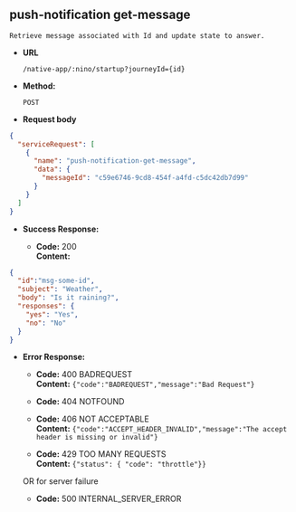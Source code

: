 push-notification get-message
----
    
    Retrieve message associated with Id and update state to answer.
  
* **URL**

  `/native-app/:nino/startup?journeyId={id}`

* **Method:**
  
  `POST`
  
*  **Request body**

```json
{
  "serviceRequest": [
    {
      "name": "push-notification-get-message",
      "data": {
        "messageId": "c59e6746-9cd8-454f-a4fd-c5dc42db7d99"      
      }
    }
  ]
}
```

* **Success Response:**

  * **Code:** 200 <br />
    **Content:** 

```json
{
  "id":"msg-some-id",
  "subject": "Weather",
  "body": "Is it raining?",
  "responses": {
    "yes": "Yes",
    "no": "No"
  }
}
```

* **Error Response:**

  * **Code:** 400 BADREQUEST <br />
    **Content:** `{"code":"BADREQUEST","message":"Bad Request"}`

  * **Code:** 404 NOTFOUND <br/>

  * **Code:** 406 NOT ACCEPTABLE <br />
    **Content:** `{"code":"ACCEPT_HEADER_INVALID","message":"The accept header is missing or invalid"}`

  * **Code:** 429 TOO MANY REQUESTS <br />
    **Content:** `{"status": { "code": "throttle"}}`

  OR for server failure

  * **Code:** 500 INTERNAL_SERVER_ERROR <br/>



